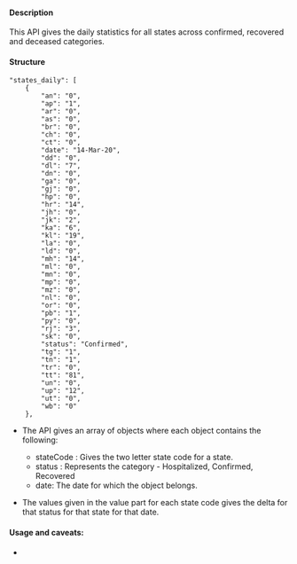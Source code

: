 #### Description
This API gives the daily statistics for all states across confirmed, recovered and deceased categories.


#### Structure
```
"states_daily": [
	{
		"an": "0",
		"ap": "1",
		"ar": "0",
		"as": "0",
		"br": "0",
		"ch": "0",
		"ct": "0",
		"date": "14-Mar-20",
		"dd": "0",
		"dl": "7",
		"dn": "0",
		"ga": "0",
		"gj": "0",
		"hp": "0",
		"hr": "14",
		"jh": "0",
		"jk": "2",
		"ka": "6",
		"kl": "19",
		"la": "0",
		"ld": "0",
		"mh": "14",
		"ml": "0",
		"mn": "0",
		"mp": "0",
		"mz": "0",
		"nl": "0",
		"or": "0",
		"pb": "1",
		"py": "0",
		"rj": "3",
		"sk": "0",
		"status": "Confirmed",
		"tg": "1",
		"tn": "1",
		"tr": "0",
		"tt": "81",
		"un": "0",
		"up": "12",
		"ut": "0",
		"wb": "0"
	},
```

- The API gives an array of objects where each object contains the following:
	- stateCode : Gives the two letter state code for a state.
	- status : Represents the category - Hospitalized, Confirmed, Recovered
	- date: The date for which the object belongs.

- The values given in the value part for each state code gives the delta for that status for that state for that date. 

#### Usage and caveats:
- 
